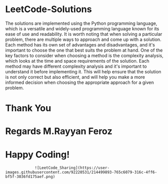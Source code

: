 # LeetCode-Solutions
The solutions are implemented using the Python programming language, which is a versatile and widely-used programming language known for its ease of use and readability. It is worth noting that when solving a particular problem, there are multiple ways to approach and come up with a solution. Each method has its own set of advantages and disadvantages, and it's important to choose the one that best suits the problem at hand. One of the key factors to consider when choosing a method is the complexity analysis, which looks at the time and space requirements of the solution. Each method may have different complexity analysis and it's important to understand it before implementing it. This will help ensure that the solution is not only correct but also efficient, and will help you make a more informed decision when choosing the appropriate approach for a given problem.
# Thank You
# Regards M.Rayyan Feroz
# Happy Coding!
                 ![LeetCode_Sharing](https://user-images.githubusercontent.com/92220531/214499893-765c6079-316c-4ff6-bf5f-3036fd175aef.png)





